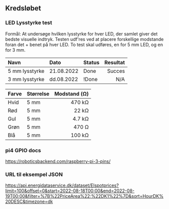 ## Kredsløbet
### LED Lysstyrke test
Formål: At undersøge hvilken lysstyrke for hver LED, der samlet giver det bedste visuelle indtryk. Testen udf'res ved at placere forskellige modstande foran det + benet på hver LED. To test skal udføres, en for 5 mm LED, og en for 3 mm.

| Navn              | Dato          | Status        | Resultat  |
|:------------------|:--------------|:--------------|----------:|
| 5 mm lysstyrke    | 21.08.2022    |Done           |Succes     |
| 3 mm lysstyrke    | dd.08.2022    |!Done          |N/A|


| Farve      | Størrelse | Modstand (Ω)  |
|:-----------|:----------|--------------:|
|Hvid        |5 mm       | 470 kΩ        |
|Rød         |5 mm       | 22 kΩ         |
|Gul         |5 mm       | 4.7 kΩ        |
|Grøn        |5 mm       | 470 Ω         |
|Blå         |5 mm       | 100 kΩ        |

### pi4 GPIO docs
https://roboticsbackend.com/raspberry-pi-3-pins/

### URL til eksempel JSON
https://api.energidataservice.dk/dataset/Elspotprices?limit=100&offset=0&start=2022-08-18T00:00&end=2022-08-19T00:00&filter=%7B%22PriceArea%22:%22DK1%22%7D&sort=HourDK%20DESC&timezone=dk